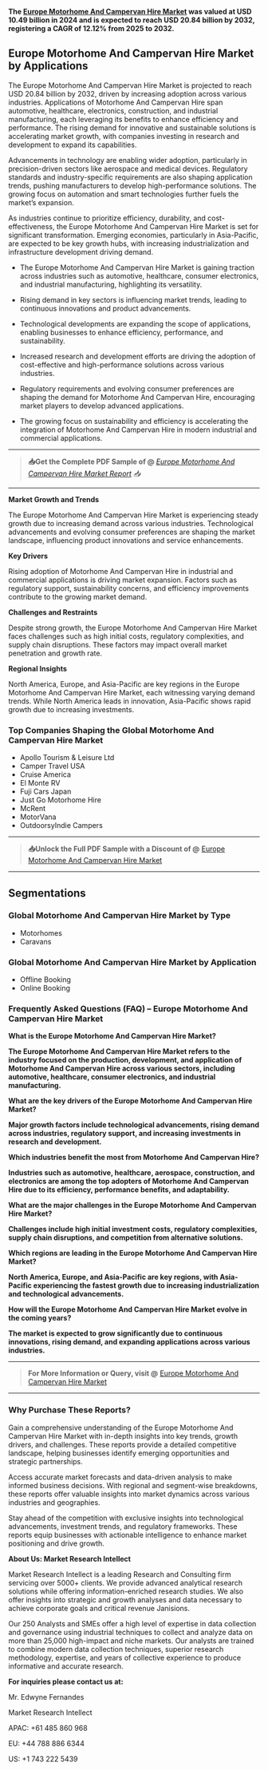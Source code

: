 <p><strong>The <a href="https://www.marketresearchintellect.com/download-sample/?rid=1064518&amp;utm_source=Pulse-April-Europe&amp;utm_medium=852">Europe Motorhome And Campervan Hire Market</a> was valued at USD 10.49 billion in 2024 and is expected to reach USD 20.84 billion by 2032, registering a CAGR of 12.12% from 2025 to 2032.</strong></p><h2>Europe Motorhome And Campervan Hire Market by Applications&nbsp;</h2><p><p>The Europe Motorhome And Campervan Hire Market is projected to reach USD 20.84 billion by 2032, driven by increasing adoption across various industries. Applications of Motorhome And Campervan Hire span automotive, healthcare, electronics, construction, and industrial manufacturing, each leveraging its benefits to enhance efficiency and performance. The rising demand for innovative and sustainable solutions is accelerating market growth, with companies investing in research and development to expand its capabilities.</p><p>Advancements in technology are enabling wider adoption, particularly in precision-driven sectors like aerospace and medical devices. Regulatory standards and industry-specific requirements are also shaping application trends, pushing manufacturers to develop high-performance solutions. The growing focus on automation and smart technologies further fuels the market&rsquo;s expansion.</p><p>As industries continue to prioritize efficiency, durability, and cost-effectiveness, the Europe Motorhome And Campervan Hire Market is set for significant transformation. Emerging economies, particularly in Asia-Pacific, are expected to be key growth hubs, with increasing industrialization and infrastructure development driving demand.</p></p><ul><li><p>The Europe Motorhome And Campervan Hire Market is gaining traction across industries such as automotive, healthcare, consumer electronics, and industrial manufacturing, highlighting its versatility.</p></li><li><p>Rising demand in key sectors is influencing market trends, leading to continuous innovations and product advancements.</p></li><li><p>Technological developments are expanding the scope of applications, enabling businesses to enhance efficiency, performance, and sustainability.</p></li><li><p>Increased research and development efforts are driving the adoption of cost-effective and high-performance solutions across various industries.</p></li><li><p>Regulatory requirements and evolving consumer preferences are shaping the demand for Motorhome And Campervan Hire, encouraging market players to develop advanced applications.</p></li><li><p>The growing focus on sustainability and efficiency is accelerating the integration of Motorhome And Campervan Hire in modern industrial and commercial applications.</p></li></ul><hr /><blockquote><p><strong><span class="font-[700]">📥Get the Complete PDF Sample of @ </span></strong><em><span class="font-[700]"><a href="https://www.marketresearchintellect.com/download-sample/?rid=1064518&amp;utm_source=Pulse-April-Europe&amp;utm_medium=852" target="_blank" data-tracking-control-name="article-ssr-frontend-pulse_little-text-block" data-tracking-will-navigate="" data-test-link="">Europe Motorhome And Campervan Hire Market Report</a>&nbsp;📥</span></em></p></blockquote><hr /><p class="" data-start="77" data-end="360"><strong data-start="77" data-end="105">Market Growth and Trends</strong></p><p class="" data-start="77" data-end="360">The Europe Motorhome And Campervan Hire Market is experiencing steady growth due to increasing demand across various industries. Technological advancements and evolving consumer preferences are shaping the market landscape, influencing product innovations and service enhancements.</p><p class="" data-start="362" data-end="606"><strong data-start="362" data-end="377">Key Drivers</strong></p><p class="" data-start="362" data-end="606">Rising adoption of Motorhome And Campervan Hire in industrial and commercial applications is driving market expansion. Factors such as regulatory support, sustainability concerns, and efficiency improvements contribute to the growing market demand.</p><p class="" data-start="608" data-end="849"><strong data-start="608" data-end="637">Challenges and Restraints</strong></p><p class="" data-start="608" data-end="849">Despite strong growth, the Europe Motorhome And Campervan Hire Market faces challenges such as high initial costs, regulatory complexities, and supply chain disruptions. These factors may impact overall market penetration and growth rate.</p><p class="" data-start="851" data-end="1095"><strong data-start="851" data-end="872">Regional Insights</strong></p><p class="" data-start="851" data-end="1095">North America, Europe, and Asia-Pacific are key regions in the Europe Motorhome And Campervan Hire Market, each witnessing varying demand trends. While North America leads in innovation, Asia-Pacific shows rapid growth due to increasing investments.</p><p><h3>Top Companies Shaping the Global Motorhome And Campervan Hire Market </h3><ul><li>Apollo Tourism & Leisure Ltd</li><li>Camper Travel USA</li><li>Cruise America</li><li>El Monte RV</li><li>Fuji Cars Japan</li><li>Just Go Motorhome Hire</li><li>McRent</li><li>MotorVana</li><li>OutdoorsyIndie Campers</li></ul></p><hr /><blockquote><p><strong>📥Unlock the Full PDF Sample with a Discount of @</strong> <a href="https://www.marketresearchintellect.com/ask-for-discount/?rid=1064518&amp;utm_source=Pulse-April-Europe&amp;utm_medium=852">Europe Motorhome And Campervan Hire Market</a></p></blockquote><hr /><p><h2>Segmentations</h2><h3>Global Motorhome And Campervan Hire Market by Type</h3><ul><li>Motorhomes</li><li>Caravans</li></ul><h3>Global Motorhome And Campervan Hire Market by Application</h3><ul><li>Offline Booking</li><li>Online Booking</li></ul></p><h3><strong>Frequently Asked Questions (FAQ) &ndash; Europe Motorhome And Campervan Hire Market</strong></h3><p><strong>What is the Europe Motorhome And Campervan Hire Market?</strong></p><p><strong>The Europe Motorhome And Campervan Hire Market refers to the industry focused on the production, development, and application of Motorhome And Campervan Hire across various sectors, including automotive, healthcare, consumer electronics, and industrial manufacturing.</strong></p><p><strong>What are the key drivers of the Europe Motorhome And Campervan Hire Market?</strong></p><p><strong>Major growth factors include technological advancements, rising demand across industries, regulatory support, and increasing investments in research and development.</strong></p><p><strong>Which industries benefit the most from Motorhome And Campervan Hire?</strong></p><p><strong>Industries such as automotive, healthcare, aerospace, construction, and electronics are among the top adopters of Motorhome And Campervan Hire due to its efficiency, performance benefits, and adaptability.</strong></p><p><strong>What are the major challenges in the Europe Motorhome And Campervan Hire Market?</strong></p><p><strong>Challenges include high initial investment costs, regulatory complexities, supply chain disruptions, and competition from alternative solutions.</strong></p><p><strong>Which regions are leading in the Europe Motorhome And Campervan Hire Market?</strong></p><p><strong>North America, Europe, and Asia-Pacific are key regions, with Asia-Pacific experiencing the fastest growth due to increasing industrialization and technological advancements.</strong></p><p><strong>How will the Europe Motorhome And Campervan Hire Market evolve in the coming years?</strong></p><p><strong>The market is expected to grow significantly due to continuous innovations, rising demand, and expanding applications across various industries.</strong></p><hr /><blockquote><p><span class="font-[700]"><strong>For More Information or Query, visit&nbsp;@</strong>&nbsp;</span><span class="font-[700]"><a href="https://www.marketresearchintellect.com/product/motorhome-and-campervan-hire-market/?utm_source=Linkedin&utm_medium=852" target="_blank" data-tracking-control-name="article-ssr-frontend-pulse_little-text-block" data-tracking-will-navigate="" data-test-link="">Europe Motorhome And Campervan Hire Market</a></span></p></blockquote><hr /><h3><strong data-start="0" data-end="31">Why Purchase These Reports?</strong></h3><p class="" data-start="35" data-end="297">Gain a comprehensive understanding of the Europe Motorhome And Campervan Hire Market with in-depth insights into key trends, growth drivers, and challenges. These reports provide a detailed competitive landscape, helping businesses identify emerging opportunities and strategic partnerships.</p><p class="" data-start="299" data-end="540">Access accurate market forecasts and data-driven analysis to make informed business decisions. With regional and segment-wise breakdowns, these reports offer valuable insights into market dynamics across various industries and geographies.</p><p class="" data-start="542" data-end="784">Stay ahead of the competition with exclusive insights into technological advancements, investment trends, and regulatory frameworks. These reports equip businesses with actionable intelligence to enhance market positioning and drive growth.</p><p><strong><span class="font-[700]">About Us: Market Research Intellect</span></strong></p><p><span class="">Market Research Intellect is a leading Research and Consulting firm servicing over 5000+ clients. We provide advanced analytical research solutions while offering information-enriched research studies.&nbsp;</span>We also offer insights into strategic and growth analyses and data necessary to achieve corporate goals and critical revenue Janisions.</p><p><span class="">Our 250 Analysts and SMEs offer a high level of expertise in data collection and governance using industrial techniques to collect and analyze data on more than 25,000 high-impact and niche markets. Our analysts are trained to combine modern data collection techniques, superior research methodology, expertise, and years of collective experience to produce informative and accurate research.</span></p><p><strong>For inquiries please contact us at:</strong></p><p>Mr. Edwyne Fernandes</p><p>Market Research Intellect</p><p>APAC: +61 485 860 968</p><p>EU: +44 788 886 6344</p><p>US: +1 743 222 5439</p>